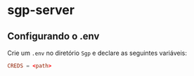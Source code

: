 # sgp-server

## Configurando o .env

Crie um `.env` no diretório `Sgp` e declare as seguintes variáveis:

```toml
CREDS = <path>
```
